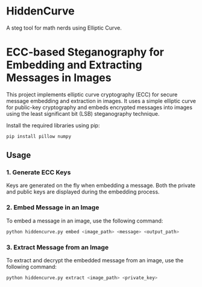 # HiddenCurve
A steg tool for math nerds using Elliptic Curve.
# ECC-based Steganography for Embedding and Extracting Messages in Images

This project implements elliptic curve cryptography (ECC) for secure message embedding and extraction in images. It uses a simple elliptic curve for public-key cryptography and embeds encrypted messages into images using the least significant bit (LSB) steganography technique.


Install the required libraries using pip:
```bash
pip install pillow numpy
```
## Usage

### 1. Generate ECC Keys

Keys are generated on the fly when embedding a message. Both the private and public keys are displayed during the embedding process.

### 2. Embed Message in an Image

To embed a message in an image, use the following command:

```bash
python hiddencurve.py embed <image_path> <message> <output_path>
```
### 3. Extract Message from an Image

To extract and decrypt the embedded message from an image, use the following command:

```bash
python hiddencurve.py extract <image_path> <private_key>
```
